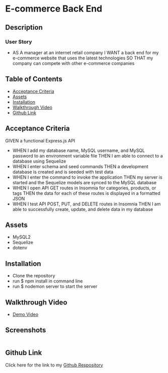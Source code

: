 # E-commerce Back End 

## Description


### User Story

* AS A manager at an internet retail company
I WANT a back end for my e-commerce website that uses the latest technologies
SO THAT my company can compete with other e-commerce companies

## Table of Contents

- [Acceptance Criteria](#acceptance-criteria)
- [Assets](#assets)
- [Installation](#installation)
- [Walkthrough Video](#walkthrough)
- [Github Link](#github-link)

## Acceptance Criteria

GIVEN a functional Express.js API

* WHEN I add my database name, MySQL username, and MySQL password to an environment variable file
THEN I am able to connect to a database using Sequelize
* WHEN I enter schema and seed commands
THEN a development database is created and is seeded with test data
* WHEN I enter the command to invoke the application
THEN my server is started and the Sequelize models are synced to the MySQL database
* WHEN I open API GET routes in Insomnia for categories, products, or tags
THEN the data for each of these routes is displayed in a formatted JSON
* WHEN I test API POST, PUT, and DELETE routes in Insomnia
THEN I am able to successfully create, update, and delete data in my database


## Assets

* MySQL2
* Sequelize
* dotenv

## Installation

* Clone the repository
* run $ npm install in command line
* run $ nodemon server to start the server 

## Walkthrough Video

* [Demo Video]()

## Screenshots

![]()

## Github Link

Click here for the link to my [Github Respository](https://github.com/Gdebortoli/E-commerce.BE.14) 

